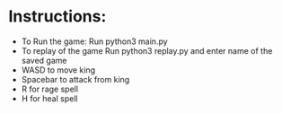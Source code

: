 # Instructions: 
* To Run the game: Run python3 main.py
* To replay of the game Run python3 replay.py and enter name of the saved game
* WASD to move king
* Spacebar to attack from king
* R for rage spell
* H for heal spell


